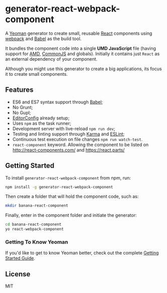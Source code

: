 # generator-react-webpack-component

A [Yeoman](http://yeoman.io) generator to create small, reusable [React](http://facebook.github.io/react/) components using [webpack](http://webpack.github.io/) and [Babel](http://babeljs.io/) as the build tool.

It bundles the component code into a single **UMD JavaScript** file (having support for [AMD](https://github.com/amdjs/amdjs-api/wiki/AMD), [CommonJS](http://wiki.commonjs.org/wiki/CommonJS) and globals). Initially it contains just `React` as an external dependency of your component.

Although you might use this generator to create a big applications, its focus it to create small components.

## Features

* ES6 and ES7 syntax support through [Babel](http://babeljs.io/);
* No Grunt;
* No Gupl;
* [EditorConfig](http://editorconfig.org/) already setup;
* Uses `npm` as the task runner;
* Development server with live-reload `npm run dev`;
* Testing and linting support through [Karma](http://karma-runner.github.io/) and [ESLint](http://eslint.org/);
* Continuous test execution on file changes `npm run watch-test`.
* `react-component` keyword. Allowing the component to be listed on http://react-components.com/ and https://react.parts/

## Getting Started

To install `generator-react-webpack-component` from npm, run:

```bash
npm install -g generator-react-webpack-component
```

Then create a folder that will hold the component code, such as:

```bash
mkdir banana-react-component
```

Finally, enter in the component folder and initiate the generator:

```bash
cd banana-react-component
yo react-webpack-component
```

### Getting To Know Yeoman

If you'd like to get to know Yeoman better, check out the complete [Getting Started Guide](https://github.com/yeoman/yeoman/wiki/Getting-Started).

## License

MIT

